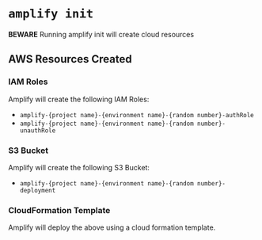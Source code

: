 # `amplify init`

**BEWARE** Running amplify init will create cloud resources

## AWS Resources Created

### IAM Roles

Amplify will create the following IAM Roles:

- `amplify-{project name}-{environment name}-{random number}-authRole`
- `amplify-{project name}-{environment name}-{random number}-unauthRole` 

### S3 Bucket

Amplify will create the following S3 Bucket:

- `amplify-{project name}-{environment name}-{random number}-deployment`

### CloudFormation Template

Amplify will deploy the above using a cloud formation template.